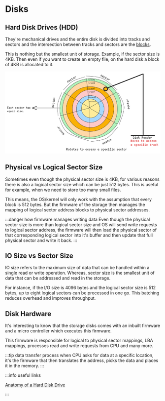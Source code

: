 # Disks

## Hard Disk Drives (HDD)

They're mechanical drives and the entire disk is divided into tracks and sectors
and the intersection between tracks and sectors are the [blocks](../computers/memory-paging.md#page-size-and-block-size).

This is nothing but the smallest unit of storage.
Example, if the sector size is 4KB.
Then even if you want to create an empty file, on the hard disk a block of 4KB is allocated to it.

![hdd-disk](../../static/img/hdd-sectors-tracks.excalidraw.png)

## Physical vs Logical Sector Size

Sometimes even though the physical sector size is 4KB,
for various reasons there is also a logical sector size which can be just 512 bytes.
This is useful for example, when we need to store too many small files.

This means, the OS/kernel will only work with the assumption that every block is 512 bytes.
But the firmware of the storage then manages the mapping of logical sector address blocks to physical sector addresses.

:::danger how firmware manages writing data
Even though the physical sector size is more than logical sector size and
OS will send write requests to logical sector address,
the firmware will then load the physical sector of that corresponding logical sector
into it's buffer and then update that full physical sector and write it back.
:::

## IO Size vs Sector Size

IO size refers to the maximum size of data that can be handled within a single read or write operation.
Whereas, sector size is the smallest unit of data that can be addressed and read in the storage.

For instance, if the I/O size is 4096 bytes and the logical sector size is 512 bytes,
up to eight logical sectors can be processed in one go.
This batching reduces overhead and improves throughput.

## Disk Hardware

It's interesting to know that the storage disks comes with an inbuilt
firmware and a micro controller which executes this firmware.

This firmware is responsible for logical to physical sector mappings,
LBA mappings, processes read and write requests from CPU and many more.

:::tip data transfer process
when CPU asks for data at a specific location,
it's the firmware that then translates the address, picks the data and
places it in the memory.
:::

:::info useful links

[Anatomy of a Hard Disk Drive](https://hardwaresecrets.com/anatomy-of-a-hard-disk-drive/)

:::
